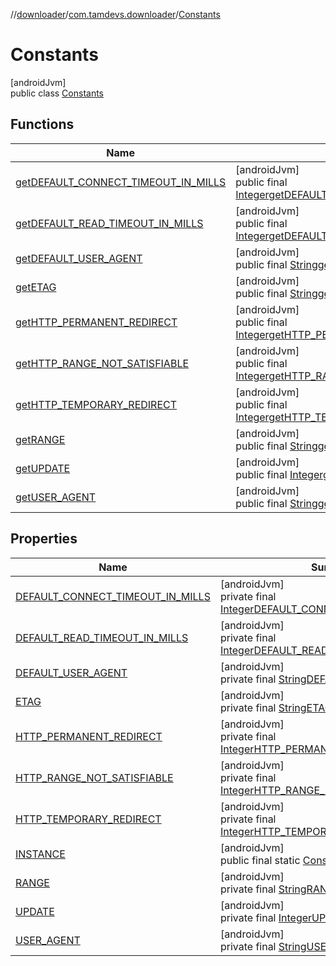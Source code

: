 //[downloader](../../../index.md)/[com.tamdevs.downloader](../index.md)/[Constants](index.md)

# Constants

[androidJvm]\
public class [Constants](index.md)

## Functions

| Name | Summary |
|---|---|
| [getDEFAULT_CONNECT_TIMEOUT_IN_MILLS](get-d-e-f-a-u-l-t_-c-o-n-n-e-c-t_-t-i-m-e-o-u-t_-i-n_-m-i-l-l-s.md) | [androidJvm]<br>public final [Integer](https://developer.android.com/reference/kotlin/java/lang/Integer.html)[getDEFAULT_CONNECT_TIMEOUT_IN_MILLS](get-d-e-f-a-u-l-t_-c-o-n-n-e-c-t_-t-i-m-e-o-u-t_-i-n_-m-i-l-l-s.md)() |
| [getDEFAULT_READ_TIMEOUT_IN_MILLS](get-d-e-f-a-u-l-t_-r-e-a-d_-t-i-m-e-o-u-t_-i-n_-m-i-l-l-s.md) | [androidJvm]<br>public final [Integer](https://developer.android.com/reference/kotlin/java/lang/Integer.html)[getDEFAULT_READ_TIMEOUT_IN_MILLS](get-d-e-f-a-u-l-t_-r-e-a-d_-t-i-m-e-o-u-t_-i-n_-m-i-l-l-s.md)() |
| [getDEFAULT_USER_AGENT](get-d-e-f-a-u-l-t_-u-s-e-r_-a-g-e-n-t.md) | [androidJvm]<br>public final [String](https://developer.android.com/reference/kotlin/java/lang/String.html)[getDEFAULT_USER_AGENT](get-d-e-f-a-u-l-t_-u-s-e-r_-a-g-e-n-t.md)() |
| [getETAG](get-e-t-a-g.md) | [androidJvm]<br>public final [String](https://developer.android.com/reference/kotlin/java/lang/String.html)[getETAG](get-e-t-a-g.md)() |
| [getHTTP_PERMANENT_REDIRECT](get-h-t-t-p_-p-e-r-m-a-n-e-n-t_-r-e-d-i-r-e-c-t.md) | [androidJvm]<br>public final [Integer](https://developer.android.com/reference/kotlin/java/lang/Integer.html)[getHTTP_PERMANENT_REDIRECT](get-h-t-t-p_-p-e-r-m-a-n-e-n-t_-r-e-d-i-r-e-c-t.md)() |
| [getHTTP_RANGE_NOT_SATISFIABLE](get-h-t-t-p_-r-a-n-g-e_-n-o-t_-s-a-t-i-s-f-i-a-b-l-e.md) | [androidJvm]<br>public final [Integer](https://developer.android.com/reference/kotlin/java/lang/Integer.html)[getHTTP_RANGE_NOT_SATISFIABLE](get-h-t-t-p_-r-a-n-g-e_-n-o-t_-s-a-t-i-s-f-i-a-b-l-e.md)() |
| [getHTTP_TEMPORARY_REDIRECT](get-h-t-t-p_-t-e-m-p-o-r-a-r-y_-r-e-d-i-r-e-c-t.md) | [androidJvm]<br>public final [Integer](https://developer.android.com/reference/kotlin/java/lang/Integer.html)[getHTTP_TEMPORARY_REDIRECT](get-h-t-t-p_-t-e-m-p-o-r-a-r-y_-r-e-d-i-r-e-c-t.md)() |
| [getRANGE](get-r-a-n-g-e.md) | [androidJvm]<br>public final [String](https://developer.android.com/reference/kotlin/java/lang/String.html)[getRANGE](get-r-a-n-g-e.md)() |
| [getUPDATE](get-u-p-d-a-t-e.md) | [androidJvm]<br>public final [Integer](https://developer.android.com/reference/kotlin/java/lang/Integer.html)[getUPDATE](get-u-p-d-a-t-e.md)() |
| [getUSER_AGENT](get-u-s-e-r_-a-g-e-n-t.md) | [androidJvm]<br>public final [String](https://developer.android.com/reference/kotlin/java/lang/String.html)[getUSER_AGENT](get-u-s-e-r_-a-g-e-n-t.md)() |

## Properties

| Name | Summary |
|---|---|
| [DEFAULT_CONNECT_TIMEOUT_IN_MILLS](index.md#-84085614%2FProperties%2F1725225430) | [androidJvm]<br>private final [Integer](https://developer.android.com/reference/kotlin/java/lang/Integer.html)[DEFAULT_CONNECT_TIMEOUT_IN_MILLS](index.md#-84085614%2FProperties%2F1725225430) |
| [DEFAULT_READ_TIMEOUT_IN_MILLS](index.md#-210947468%2FProperties%2F1725225430) | [androidJvm]<br>private final [Integer](https://developer.android.com/reference/kotlin/java/lang/Integer.html)[DEFAULT_READ_TIMEOUT_IN_MILLS](index.md#-210947468%2FProperties%2F1725225430) |
| [DEFAULT_USER_AGENT](index.md#-1623654607%2FProperties%2F1725225430) | [androidJvm]<br>private final [String](https://developer.android.com/reference/kotlin/java/lang/String.html)[DEFAULT_USER_AGENT](index.md#-1623654607%2FProperties%2F1725225430) |
| [ETAG](index.md#-1990511509%2FProperties%2F1725225430) | [androidJvm]<br>private final [String](https://developer.android.com/reference/kotlin/java/lang/String.html)[ETAG](index.md#-1990511509%2FProperties%2F1725225430) |
| [HTTP_PERMANENT_REDIRECT](index.md#1999180214%2FProperties%2F1725225430) | [androidJvm]<br>private final [Integer](https://developer.android.com/reference/kotlin/java/lang/Integer.html)[HTTP_PERMANENT_REDIRECT](index.md#1999180214%2FProperties%2F1725225430) |
| [HTTP_RANGE_NOT_SATISFIABLE](index.md#-269216840%2FProperties%2F1725225430) | [androidJvm]<br>private final [Integer](https://developer.android.com/reference/kotlin/java/lang/Integer.html)[HTTP_RANGE_NOT_SATISFIABLE](index.md#-269216840%2FProperties%2F1725225430) |
| [HTTP_TEMPORARY_REDIRECT](index.md#1515786905%2FProperties%2F1725225430) | [androidJvm]<br>private final [Integer](https://developer.android.com/reference/kotlin/java/lang/Integer.html)[HTTP_TEMPORARY_REDIRECT](index.md#1515786905%2FProperties%2F1725225430) |
| [INSTANCE](index.md#-1429506197%2FProperties%2F1725225430) | [androidJvm]<br>public final static [Constants](index.md)[INSTANCE](index.md#-1429506197%2FProperties%2F1725225430) |
| [RANGE](index.md#-590499459%2FProperties%2F1725225430) | [androidJvm]<br>private final [String](https://developer.android.com/reference/kotlin/java/lang/String.html)[RANGE](index.md#-590499459%2FProperties%2F1725225430) |
| [UPDATE](index.md#667549303%2FProperties%2F1725225430) | [androidJvm]<br>private final [Integer](https://developer.android.com/reference/kotlin/java/lang/Integer.html)[UPDATE](index.md#667549303%2FProperties%2F1725225430) |
| [USER_AGENT](index.md#1887764815%2FProperties%2F1725225430) | [androidJvm]<br>private final [String](https://developer.android.com/reference/kotlin/java/lang/String.html)[USER_AGENT](index.md#1887764815%2FProperties%2F1725225430) |
